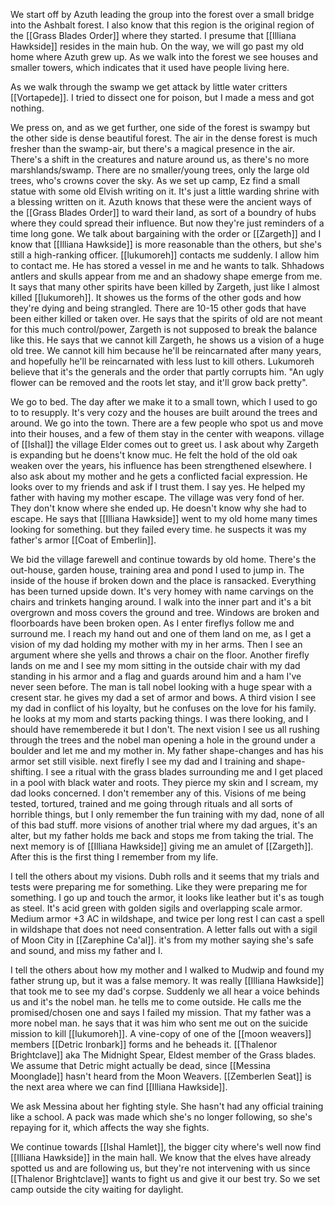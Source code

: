 We start off by Azuth leading the group into the forest over a small bridge into the Ashbalt forest. I also know that this region is the original region of the [[Grass Blades Order]] where they started. I presume that [[Illiana Hawkside]] resides in the main hub. On the way, we will go past my old home where Azuth grew up.
As we walk into the forest we see houses and smaller towers, which indicates that it used have people living here.

As we walk through the swamp we get attack by little water critters [[Vortapede]]. I tried to dissect one for poison, but I made a mess and got nothing.

We press on, and as we get further, one side of the forest is swampy but the other side is dense beautiful forest. The air in the dense forest is much fresher than the swamp-air, but there's a magical presence in the air. There's a shift in the creatures and nature around us, as there's no more marshlands/swamp. There are no smaller/young trees, only the large old trees, who's crowns cover the sky.  As we set up camp, Ez find a small statue with some old Elvish writing on it. It's just a little warding shrine with a blessing written on it.
Azuth knows that these were the ancient ways of the [[Grass Blades Order]] to ward their land, as sort of a boundry of hubs where they could spread their influence. But now they're just reminders of a time long gone.
We talk about bargaining with the order or [[Zargeth]] and I know that [[Illiana Hawkside]] is more reasonable than the others, but she's still a high-ranking officer.
[[lukumoreh]] contacts me suddenly. I allow him to contact me. He has stored a vessel in me and he wants to talk. Shhadows antlers and skulls appear from me and an shadowy shape emerge from me. It says that many other spirits have been killed by Zargeth, just like I almost killed [[lukumoreh]]. It showes us the forms of the other gods and how they're dying and being strangled. There are 10-15 other gods that have been either killed or taken over. He says that the spirits of old are not meant for this much control/power, Zargeth is not supposed to break the balance like this. He says that we cannot kill Zargeth, he shows us a vision of a huge old tree. We cannot kill him because he'll be reincarnated after many years, and hopefully he'll be reincarnated with less lust to kill others. Lukumoreh believe that it's the generals and the order that partly corrupts him.
"An ugly flower can be removed and the roots let stay, and it'll grow back pretty".

We go to bed.
The day after we make it to a small town, which I used to go to to resupply. It's very cozy and the houses are built around the trees and around. We go into the town. There are a few people who spot us and move into their houses, and a few of them stay in the center with weapons. village of [[Ishal]] the village Elder comes out to greet us.
I ask about why Zargeth is expanding but he doens't know muc. He felt the hold of the old oak weaken over the years, his influence has been strengthened elsewhere.
I also ask about my mother and he gets a conflicted facial expression. He looks over to my friends and ask if I trust them. I say yes.
He helped my father with having my mother escape. The village was very fond of her. They don't know where she ended up. He doesn't know why she had to escape. He says that [[Illiana Hawkside]] went to my old home many times looking for something. but they failed every time. he suspects it was my father's armor [[Coat of Emberlin]].

We bid the village farewell and continue towards by old home. There's the out-house, garden house, training area and pond I used to jump in. The inside of the house if broken down and the place is ransacked. Everything has been turned upside down. It's very homey with name carvings on the chairs and trinkets hanging around. I walk into the inner part and it's a bit overgrown and moss covers the ground and tree. Windows are broken and floorboards have been broken open. As I enter fireflys follow me and surround me. I reach my hand out and one of them land on me, as I get a vision of my dad holding my mother with my in her arms. Then I see an argument where she yells and throws a chair on the floor. Another firefly lands on me and I see my mom sitting in the outside chair with my dad standing in his armor and a flag and guards around him and a ham I've never seen before. The man is tall nobel looking with a huge spear with a cresent star. he gives my dad a set of armor and bows.
A third vision I see my dad in conflict of his loyalty, but he confuses on the love for his family. he looks at my mom and starts packing things. I was there looking, and I should have rememberede it but I don't.
The next vision I see us all rushing through the trees and the nobel man opening a hole in the ground under a boulder and let me and my mother in. My father shape-changes and has his armor set still visible.
next firefly I see my dad and I training and shape-shifting. I see a ritual with the grass blades surrounding me and I get placed in a pool with black water and roots. They pierce my skin and I scream, my dad looks concerned. I don't remember any of this.
Visions of me being tested, tortured, trained and me going through rituals and all sorts of horrible things, but I only remember the fun training with my dad, none of all of this bad stuff.
more visions of another trial where my dad argues, it's an alter, but my father holds me back and stops me from taking the trial.
The next memory is of [[Illiana Hawkside]] giving me an amulet of [[Zargeth]]. After this is the first thing I remember from my life.

I tell the others about my visions. Dubh rolls and it seems that my trials and tests were preparing me for something. Like they were preparing me for something.
I go up and touch the armor, it looks like leather but it's as tough as steel. It's acid green with golden sigils and overlapping scale armor. Medium armor +3 AC in wildshape, and twice per long rest I can cast a spell in wildshape that does not need consentration.
A letter falls out with a sigil of Moon City in [[Zarephine Ca'al]]. it's from my mother saying she's safe and sound, and miss my father and I.

I tell the others about how my mother and I walked to Mudwip and found my father strung up, but it was a false memory. It was really [[Illiana Hawkside]] that took me to see my dad's corpse.
Suddenly we all hear a voice behinds us and it's the nobel man. he tells me to come outside. He calls me the promised/chosen one and says I failed my mission. That my father was a more nobel man. he says that it was him who sent me out on the suicide mission to kill [[lukumoreh]].
A vine-copy of one of the [[moon weavers]] members [[Detric Ironbark]] forms and he beheads it.
[[Thalenor Brightclave]] aka The Midnight Spear, Eldest member of the Grass blades.
We assume that Detric might actually be dead, since [[Messina Moonglade]] hasn't heard from the Moon Weavers. 
[[Zemberlen Seat]] is the next area where we can find [[Illiana Hawkside]].

We ask Messina about her fighting style. She hasn't had any official training like a school. A pack was made which she's no longer following, so she's repaying for it, which affects the way she fights.

We continue towards [[Ishal Hamlet]], the bigger city where's well now find [[Illiana Hawkside]] in the main hall. We know that the elves have already spotted us and are following us, but they're not intervening with us since [[Thalenor Brightclave]] wants to fight us and give it our best try.
So we set camp outside the city waiting for daylight.